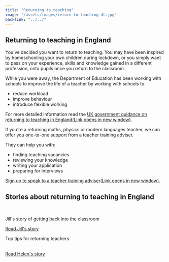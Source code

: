 ```yaml
---
title: "Returning to teaching"
image: "/assets/images/return-to-teaching-dt.jpg"
backlink: "../../"
---
```


<div class="content__left">
  
  <h2>Returning to teaching in England</h2>

  <p>You’ve decided you want to return to teaching.  You may have been inspired by homeschooling your own children during lockdown, or you simply want to pass on your experience, skills and knowledge gained in a different profession, onto pupils once you return to the classroom.</p>  

  <p>While you were away, the Department of Education has been working with schools to improve the life of a teacher by working with schools to:</p>

  <ul>
    <li><span>reduce workload</span></li>
    <li><span>improve behaviour</span></li>
    <li><span>introduce flexible working</span></li>
  </ul>
  
  <p>For more detailed information read the <a href="https://beta-getintoteaching.education.gov.uk/guidance#9"  target="_blank" rel="noopener noreferrer">UK government guidance on returning to teaching in England<span class="govuk-visually-hidden">(Link opens in new
window)</span><i class="icon icon-external"></i></a>.</p>

  <p>If you're a returning maths, physics or modern languages teacher, we can offer you one-to-one support from a teacher training adviser.</p>

  <p>They can help you with:</p>
  <ul>
    <li><span>finding teaching vacancies</span></li>
    <li><span>reviewing your knowledge</span></li>
    <li><span>writing your application</span></li>
    <li><span>preparing for interviews</span></li>
  </ul>

  <p><a href="https://beta-adviser-getintoteaching.education.gov.uk/"  target="_blank" rel="noopener noreferrer">Sign up to speak to a teacher training adviser<span class="govuk-visually-hidden">(Link opens in new
window)</span><i class="icon icon-external"></i></a>.</p>

  <h2>Stories about returning to teaching in England</h2> 
  <br/>

  <div class="stories-inline">
    <div class="stories-inline__block">
      <a href="/life-as-a-teacher/my-story-into-teaching/returners/getting-back-into-the-classroom">
        <div class="stories-inline__block__thumb" style="background-image:url('/assets/images/stories/stories-jill.png')"></div>
      </a>
      <div class="stories-inline__block__content">
        <p>Jill's story of getting back into the classroom</p>
        <a class="git-link" href="/life-as-a-teacher/my-story-into-teaching/returners/getting-back-into-the-classroom">Read Jill's story</a>
      </div>
    </div>
    <div class="stories-inline__block">
      <a href="/life-as-a-teacher/my-story-into-teaching/returners/top-tips-for-returning-teachers">
        <div class="stories-inline__block__thumb" style="background-image:url('/assets/images/stories/stories-helen.jpg')"></div>
      </a>
      <div class="stories-inline__block__content">
        <p>Top tips for returning teachers</p>
        <a class="git-link" href="/life-as-a-teacher/my-story-into-teaching/returners/top-tips-for-returning-teachers">
        <br/>
        Read Helen's story</a>
      </div>
    </div>
  </div>

</div>













  
  

